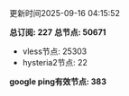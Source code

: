 更新时间2025-09-16 04:15:52

**总订阅: 227**
**总节点: 50671**
- vless节点: 25303
- hysteria2节点: 22

**google ping有效节点: 383**
